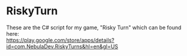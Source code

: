 # RiskyTurn
These are the C# script for my game, "Risky Turn" which can be found here:                                                            
https://play.google.com/store/apps/details?id=com.NebulaDev.RiskyTurns&hl=en&gl=US
